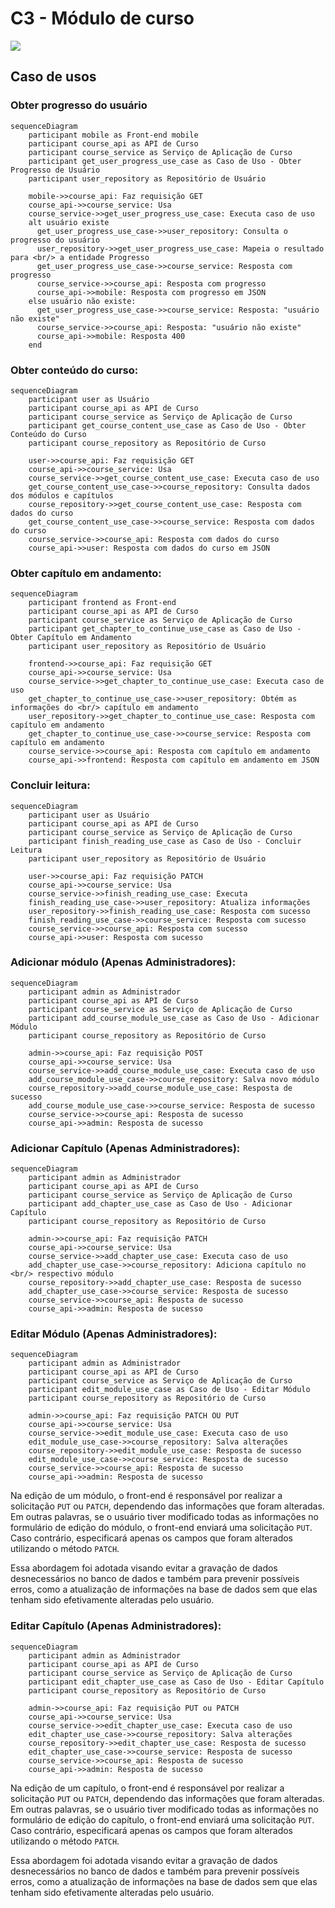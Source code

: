 # C3 - Módulo de curso

![](./Course%20Module.svg)

## Caso de usos

### Obter progresso do usuário

```mermaid
sequenceDiagram
    participant mobile as Front-end mobile
    participant course_api as API de Curso
    participant course_service as Serviço de Aplicação de Curso
    participant get_user_progress_use_case as Caso de Uso - Obter Progresso de Usuário
    participant user_repository as Repositório de Usuário

    mobile->>course_api: Faz requisição GET
    course_api->>course_service: Usa
    course_service->>get_user_progress_use_case: Executa caso de uso
    alt usuário existe
      get_user_progress_use_case->>user_repository: Consulta o progresso do usuário
      user_repository->>get_user_progress_use_case: Mapeia o resultado para <br/> a entidade Progresso
      get_user_progress_use_case->>course_service: Resposta com progresso
      course_service->>course_api: Resposta com progresso
      course_api->>mobile: Resposta com progresso em JSON
    else usuário não existe:
      get_user_progress_use_case->>course_service: Resposta: "usuário não existe"
      course_service->>course_api: Resposta: "usuário não existe"
      course_api->>mobile: Resposta 400
    end
```

### Obter conteúdo do curso:

```mermaid
sequenceDiagram
    participant user as Usuário
    participant course_api as API de Curso
    participant course_service as Serviço de Aplicação de Curso
    participant get_course_content_use_case as Caso de Uso - Obter Conteúdo do Curso
    participant course_repository as Repositório de Curso

    user->>course_api: Faz requisição GET
    course_api->>course_service: Usa
    course_service->>get_course_content_use_case: Executa caso de uso
    get_course_content_use_case->>course_repository: Consulta dados dos módulos e capítulos
    course_repository->>get_course_content_use_case: Resposta com dados do curso
    get_course_content_use_case->>course_service: Resposta com dados do curso
    course_service->>course_api: Resposta com dados do curso
    course_api->>user: Resposta com dados do curso em JSON
```

### Obter capítulo em andamento:

```mermaid
sequenceDiagram
    participant frontend as Front-end
    participant course_api as API de Curso
    participant course_service as Serviço de Aplicação de Curso
    participant get_chapter_to_continue_use_case as Caso de Uso - Obter Capítulo em Andamento
    participant user_repository as Repositório de Usuário

    frontend->>course_api: Faz requisição GET
    course_api->>course_service: Usa
    course_service->>get_chapter_to_continue_use_case: Executa caso de uso
    get_chapter_to_continue_use_case->>user_repository: Obtém as informações do <br/> capítulo em andamento
    user_repository->>get_chapter_to_continue_use_case: Resposta com capítulo em andamento
    get_chapter_to_continue_use_case->>course_service: Resposta com capítulo em andamento
    course_service->>course_api: Resposta com capítulo em andamento
    course_api->>frontend: Resposta com capítulo em andamento em JSON
```

### Concluir leitura:

```mermaid
sequenceDiagram
    participant user as Usuário
    participant course_api as API de Curso
    participant course_service as Serviço de Aplicação de Curso
    participant finish_reading_use_case as Caso de Uso - Concluir Leitura
    participant user_repository as Repositório de Usuário

    user->>course_api: Faz requisição PATCH
    course_api->>course_service: Usa
    course_service->>finish_reading_use_case: Executa
    finish_reading_use_case->>user_repository: Atualiza informações
    user_repository->>finish_reading_use_case: Resposta com sucesso
    finish_reading_use_case->>course_service: Resposta com sucesso
    course_service->>course_api: Resposta com sucesso
    course_api->>user: Resposta com sucesso
```

### Adicionar módulo (Apenas Administradores):

```mermaid
sequenceDiagram
    participant admin as Administrador
    participant course_api as API de Curso
    participant course_service as Serviço de Aplicação de Curso
    participant add_course_module_use_case as Caso de Uso - Adicionar Módulo
    participant course_repository as Repositório de Curso

    admin->>course_api: Faz requisição POST
    course_api->>course_service: Usa
    course_service->>add_course_module_use_case: Executa caso de uso
    add_course_module_use_case->>course_repository: Salva novo módulo
    course_repository->>add_course_module_use_case: Resposta de sucesso
    add_course_module_use_case->>course_service: Resposta de sucesso
    course_service->>course_api: Resposta de sucesso
    course_api->>admin: Resposta de sucesso
```

### Adicionar Capítulo (Apenas Administradores):

```mermaid
sequenceDiagram
    participant admin as Administrador
    participant course_api as API de Curso
    participant course_service as Serviço de Aplicação de Curso
    participant add_chapter_use_case as Caso de Uso - Adicionar Capítulo
    participant course_repository as Repositório de Curso

    admin->>course_api: Faz requisição PATCH
    course_api->>course_service: Usa
    course_service->>add_chapter_use_case: Executa caso de uso
    add_chapter_use_case->>course_repository: Adiciona capítulo no <br/> respectivo módulo
    course_repository->>add_chapter_use_case: Resposta de sucesso
    add_chapter_use_case->>course_service: Resposta de sucesso
    course_service->>course_api: Resposta de sucesso
    course_api->>admin: Resposta de sucesso
```

### Editar Módulo (Apenas Administradores):

```mermaid
sequenceDiagram
    participant admin as Administrador
    participant course_api as API de Curso
    participant course_service as Serviço de Aplicação de Curso
    participant edit_module_use_case as Caso de Uso - Editar Módulo
    participant course_repository as Repositório de Curso

    admin->>course_api: Faz requisição PATCH OU PUT
    course_api->>course_service: Usa
    course_service->>edit_module_use_case: Executa caso de uso
    edit_module_use_case->>course_repository: Salva alterações
    course_repository->>edit_module_use_case: Resposta de sucesso
    edit_module_use_case->>course_service: Resposta de sucesso
    course_service->>course_api: Resposta de sucesso
    course_api->>admin: Resposta de sucesso
```

Na edição de um módulo, o front-end é responsável por realizar a solicitação `PUT` ou `PATCH`, dependendo das informações que foram alteradas. Em outras palavras, se o usuário tiver modificado todas as informações no formulário de edição do módulo, o front-end enviará uma solicitação `PUT`. Caso contrário, especificará apenas os campos que foram alterados utilizando o método `PATCH`.

Essa abordagem foi adotada visando evitar a gravação de dados desnecessários no banco de dados e também para prevenir possíveis erros, como a atualização de informações na base de dados sem que elas tenham sido efetivamente alteradas pelo usuário.

### Editar Capítulo (Apenas Administradores):

```mermaid
sequenceDiagram
    participant admin as Administrador
    participant course_api as API de Curso
    participant course_service as Serviço de Aplicação de Curso
    participant edit_chapter_use_case as Caso de Uso - Editar Capítulo
    participant course_repository as Repositório de Curso

    admin->>course_api: Faz requisição PUT ou PATCH
    course_api->>course_service: Usa
    course_service->>edit_chapter_use_case: Executa caso de uso
    edit_chapter_use_case->>course_repository: Salva alterações
    course_repository->>edit_chapter_use_case: Resposta de sucesso
    edit_chapter_use_case->>course_service: Resposta de sucesso
    course_service->>course_api: Resposta de sucesso
    course_api->>admin: Resposta de sucesso
```

Na edição de um capítulo, o front-end é responsável por realizar a solicitação `PUT` ou `PATCH`, dependendo das informações que foram alteradas. Em outras palavras, se o usuário tiver modificado todas as informações no formulário de edição do capítulo, o front-end enviará uma solicitação `PUT`. Caso contrário, especificará apenas os campos que foram alterados utilizando o método `PATCH`.

Essa abordagem foi adotada visando evitar a gravação de dados desnecessários no banco de dados e também para prevenir possíveis erros, como a atualização de informações na base de dados sem que elas tenham sido efetivamente alteradas pelo usuário.
